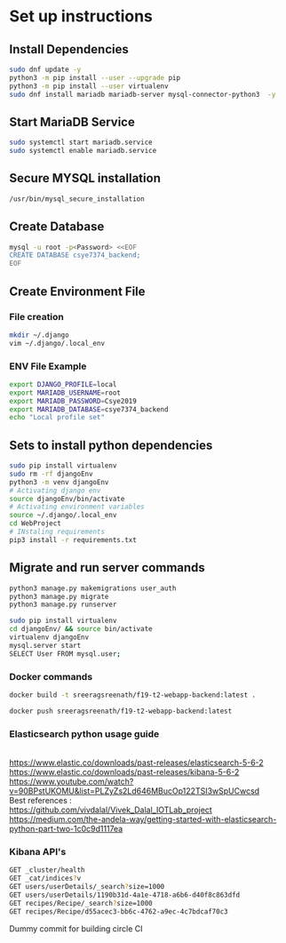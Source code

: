 # Set up instructions

## Install Dependencies
```bash
sudo dnf update -y
python3 -m pip install --user --upgrade pip
python3 -m pip install --user virtualenv
sudo dnf install mariadb mariadb-server mysql-connector-python3  -y

```

## Start MariaDB Service
```bash
sudo systemctl start mariadb.service
sudo systemctl enable mariadb.service
```

## Secure MYSQL installation
```bash
/usr/bin/mysql_secure_installation
```

## Create Database
```bash
mysql -u root -p<Password> <<EOF
CREATE DATABASE csye7374_backend;
EOF
```

## Create Environment File

### File creation
```bash
mkdir ~/.django
vim ~/.django/.local_env
```

### ENV File Example
```bash
export DJANGO_PROFILE=local
export MARIADB_USERNAME=root
export MARIADB_PASSWORD=Csye2019
export MARIADB_DATABASE=csye7374_backend
echo "Local profile set"
```

## Sets to install python dependencies
```bash
sudo pip install virtualenv
sudo rm -rf djangoEnv
python3 -m venv djangoEnv
# Activating django env
source djangoEnv/bin/activate
# Activating environment variables
source ~/.django/.local_env
cd WebProject
# INstaling requirements
pip3 install -r requirements.txt
```
## Migrate and run server commands
```bash
python3 manage.py makemigrations user_auth
python3 manage.py migrate
python3 manage.py runserver
```

```bash
sudo pip install virtualenv
cd djangoEnv/ && source bin/activate 
virtualenv djangoEnv
mysql.server start
SELECT User FROM mysql.user;
```

### Docker commands
```bash
docker build -t sreeragsreenath/f19-t2-webapp-backend:latest .
```

```bash
docker push sreeragsreenath/f19-t2-webapp-backend:latest
```

### Elasticsearch python usage guide
<br>https://www.elastic.co/downloads/past-releases/elasticsearch-5-6-2
<br>https://www.elastic.co/downloads/past-releases/kibana-5-6-2
<br>https://www.youtube.com/watch?v=90BPstUKOMU&list=PLZyZs2Ld646MBucOp122TSI3wSpUCwcsd
<br>Best references : 
<br>https://github.com/vivdalal/Vivek_Dalal_IOTLab_project
<br>https://medium.com/the-andela-way/getting-started-with-elasticsearch-python-part-two-1c0c9d1117ea

### Kibana API's
```bash
GET _cluster/health
GET _cat/indices?v
GET users/userDetails/_search?size=1000
GET users/userDetails/1190b31d-4a1e-4718-a6b6-d40f8c863dfd
GET recipes/Recipe/_search?size=1000
GET recipes/Recipe/d55acec3-bb6c-4762-a9ec-4c7bdcaf70c3
```

Dummy commit for building circle CI